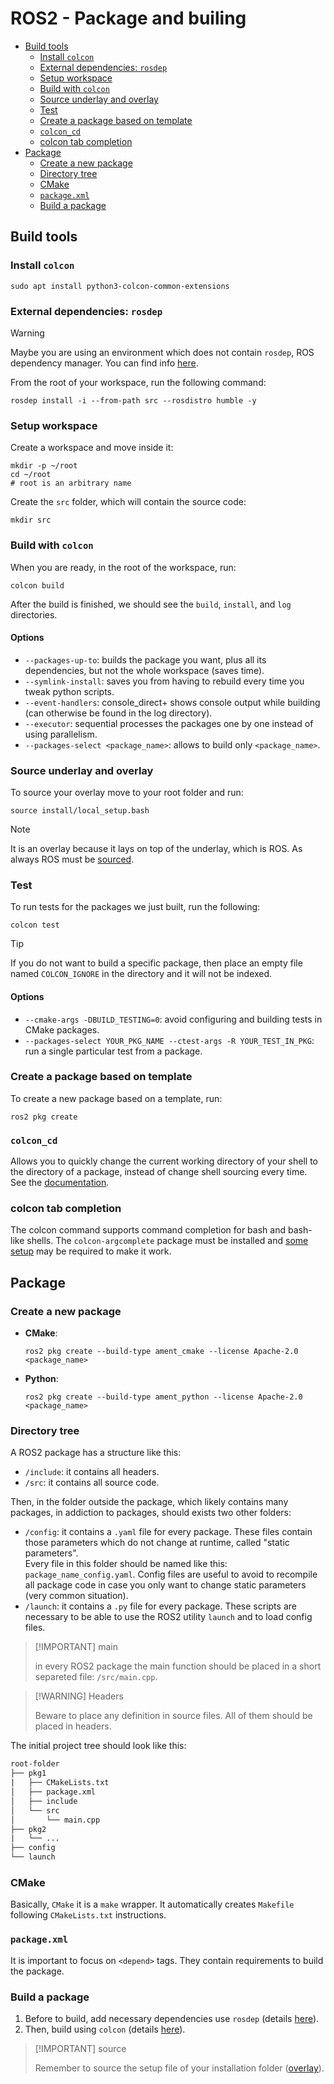 # ROS2 - Package and builing <!-- omit from toc -->

- [Build tools](#build-tools)
  - [Install `colcon`](#install-colcon)
  - [External dependencies: `rosdep`](#external-dependencies-rosdep)
  - [Setup workspace](#setup-workspace)
  - [Build with `colcon`](#build-with-colcon)
  - [Source underlay and overlay](#source-underlay-and-overlay)
  - [Test](#test)
  - [Create a package based on template](#create-a-package-based-on-template)
  - [`colcon_cd`](#colcon_cd)
  - [colcon tab completion](#colcon-tab-completion)
- [Package](#package)
  - [Create a new package](#create-a-new-package)
  - [Directory tree](#directory-tree)
  - [CMake](#cmake)
  - [`package.xml`](#packagexml)
  - [Build a package](#build-a-package)

## Build tools

### Install `colcon`

```shell
sudo apt install python3-colcon-common-extensions
```

### External dependencies: `rosdep`

> [!WARNING]
>
> Maybe you are using an environment which does not contain `rosdep`, ROS dependency manager. You can find info [here](https://docs.ros.org/en/humble/Tutorials/Intermediate/Rosdep.html).

From the root of your workspace, run the following command:

```shell
rosdep install -i --from-path src --rosdistro humble -y
```

### Setup workspace

Create a workspace and move inside it:

```shell
mkdir -p ~/root
cd ~/root
# root is an arbitrary name
```

Create the `src` folder, which will contain the source code:

```shell
mkdir src
```

### Build with `colcon`

When you are ready, in the root of the workspace, run:

```shell
colcon build
```

After the build is finished, we should see the `build`, `install`, and `log` directories.

#### Options <!-- omit from toc -->

- `--packages-up-to`: builds the package you want, plus all its dependencies, but not the whole workspace (saves time).
- `--symlink-install`: saves you from having to rebuild every time you tweak python scripts.
- `--event-handlers`: console_direct+ shows console output while building (can otherwise be found in the log directory).
- `--executor`: sequential processes the packages one by one instead of using parallelism.
- `--packages-select <package_name>`: allows to build only `<package_name>`.

### Source underlay and overlay

To source your overlay move to your root folder and run:

```shell
source install/local_setup.bash
```

> [!NOTE] 
>
> It is an overlay because it lays on top of the underlay, which is ROS. As always ROS must be [sourced](ROS2%20-%20CLI.md#source-setup-files). 

### Test

To run tests for the packages we just built, run the following:

```shell
colcon test
```

> [!TIP]
>
> If you do not want to build a specific package, then place an empty file named `COLCON_IGNORE` in the directory and it will not be indexed.

#### Options <!-- omit from toc -->

- `--cmake-args -DBUILD_TESTING=0`: avoid configuring and building tests in CMake packages.
- `--packages-select YOUR_PKG_NAME --ctest-args -R YOUR_TEST_IN_PKG`: run a single particular test from a package.

### Create a package based on template

To create a new package based on a template, run:

```shell
ros2 pkg create
```

### `colcon_cd`

Allows you to quickly change the current working directory of your shell to the directory of a package, instead of change shell sourcing every time.
\
See the [documentation](https://colcon.readthedocs.io/en/released/user/installation.html#quick-directory-changes).

### colcon tab completion

The colcon command supports command completion for bash and bash-like shells. The `colcon-argcomplete` package must be installed and [some setup](https://colcon.readthedocs.io/en/released/user/installation.html#enable-completion) may be required to make it work.

## Package

### Create a new package

- **CMake**:
  
  ```shell
  ros2 pkg create --build-type ament_cmake --license Apache-2.0 <package_name>
  ```

- **Python**:
  
  ```shell
  ros2 pkg create --build-type ament_python --license Apache-2.0 <package_name>
  ```

### Directory tree

A ROS2 package has a structure like this:

- `/include`: it contains all headers.
- `/src`: it contains all source code.

Then, in the folder outside the package, which likely contains many packages, in addiction to packages, should exists two other folders:

- `/config`: it contains a `.yaml` file for every package. These files contain those parameters which do not change at runtime, called "static parameters". 
\
Every file in this folder should be named like this: `package_name_config.yaml`. Config files are useful to avoid to recompile all package code in case you only want to change static parameters (very common situation).
- `/launch`: it contains a `.py` file for every package. These scripts are necessary to be able to use the ROS2 utility `launch` and to load config files.

> [!IMPORTANT] main
>
> in every ROS2 package the main function should be placed in a short separeted file: `/src/main.cpp`.

> [!WARNING] Headers
>
> Beware to place any definition in source files. All of them should be placed in headers.

The initial project tree should look like this:

```txt
root-folder
├── pkg1
|   ├── CMakeLists.txt
│   ├── package.xml
│   ├── include
│   └── src
│       └── main.cpp
├── pkg2
|   └── ...
├── config
└── launch
```

### CMake

Basically, `CMake` it is a `make` wrapper. It automatically creates `Makefile` following `CMakeLists.txt` instructions.

### `package.xml`

It is important to focus on `<depend>` tags. They contain requirements to build the package.

### Build a package

1. Before to build, add necessary dependencies use `rosdep` (details [here](./ROS2%20-%20Code.md#external-dependencies-rosdep)).
2. Then, build using `colcon` (details [here](./ROS2%20-%20Code.md#build-with-colcon)).

> [!IMPORTANT] source
>
> Remember to source the setup file of your installation folder ([overlay](./ROS2%20-%20Code.md#source-underlay-and-overlay)).